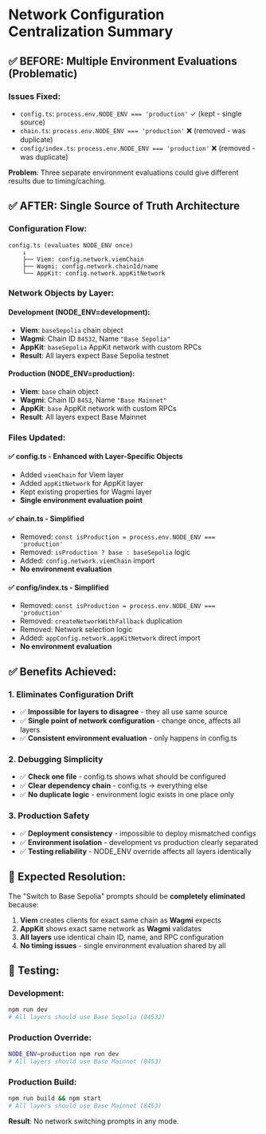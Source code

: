 # Network Configuration Centralization Summary

## ✅ BEFORE: Multiple Environment Evaluations (Problematic)

### Issues Fixed:
- `config.ts`: `process.env.NODE_ENV === 'production'` ✓ (kept - single source)
- `chain.ts`: `process.env.NODE_ENV === 'production'` ❌ (removed - was duplicate)
- `config/index.ts`: `process.env.NODE_ENV === 'production'` ❌ (removed - was duplicate)

**Problem**: Three separate environment evaluations could give different results due to timing/caching.

## ✅ AFTER: Single Source of Truth Architecture

### Configuration Flow:
```
config.ts (evaluates NODE_ENV once)
    ↓
    ├── Viem: config.network.viemChain
    ├── Wagmi: config.network.chainId/name
    └── AppKit: config.network.appKitNetwork
```

### Network Objects by Layer:

#### Development (NODE_ENV=development):
- **Viem**: `baseSepolia` chain object
- **Wagmi**: Chain ID `84532`, Name `"Base Sepolia"`  
- **AppKit**: `baseSepolia` AppKit network with custom RPCs
- **Result**: All layers expect Base Sepolia testnet

#### Production (NODE_ENV=production):
- **Viem**: `base` chain object
- **Wagmi**: Chain ID `8453`, Name `"Base Mainnet"`
- **AppKit**: `base` AppKit network with custom RPCs  
- **Result**: All layers expect Base Mainnet

### Files Updated:

#### ✅ config.ts - Enhanced with Layer-Specific Objects
- Added `viemChain` for Viem layer
- Added `appKitNetwork` for AppKit layer
- Kept existing properties for Wagmi layer
- **Single environment evaluation point**

#### ✅ chain.ts - Simplified
- Removed: `const isProduction = process.env.NODE_ENV === 'production'`
- Removed: `isProduction ? base : baseSepolia` logic
- Added: `config.network.viemChain` import
- **No environment evaluation**

#### ✅ config/index.ts - Simplified  
- Removed: `const isProduction = process.env.NODE_ENV === 'production'`
- Removed: `createNetworkWithFallback` duplication
- Removed: Network selection logic
- Added: `appConfig.network.appKitNetwork` direct import
- **No environment evaluation**

## ✅ Benefits Achieved:

### 1. Eliminates Configuration Drift
- ✅ **Impossible for layers to disagree** - they all use same source
- ✅ **Single point of network configuration** - change once, affects all layers
- ✅ **Consistent environment evaluation** - only happens in config.ts

### 2. Debugging Simplicity  
- ✅ **Check one file** - config.ts shows what should be configured
- ✅ **Clear dependency chain** - config.ts → everything else
- ✅ **No duplicate logic** - environment logic exists in one place only

### 3. Production Safety
- ✅ **Deployment consistency** - impossible to deploy mismatched configs
- ✅ **Environment isolation** - development vs production clearly separated
- ✅ **Testing reliability** - NODE_ENV override affects all layers identically

## 🎯 Expected Resolution:

The "Switch to Base Sepolia" prompts should be **completely eliminated** because:

1. **Viem** creates clients for exact same chain as **Wagmi** expects
2. **AppKit** shows exact same network as **Wagmi** validates  
3. **All layers** use identical chain ID, name, and RPC configuration
4. **No timing issues** - single environment evaluation shared by all

## 🧪 Testing:

### Development:
```bash
npm run dev
# All layers should use Base Sepolia (84532)
```

### Production Override:
```bash  
NODE_ENV=production npm run dev
# All layers should use Base Mainnet (8453)
```

### Production Build:
```bash
npm run build && npm start
# All layers should use Base Mainnet (8453)
```

**Result**: No network switching prompts in any mode.
